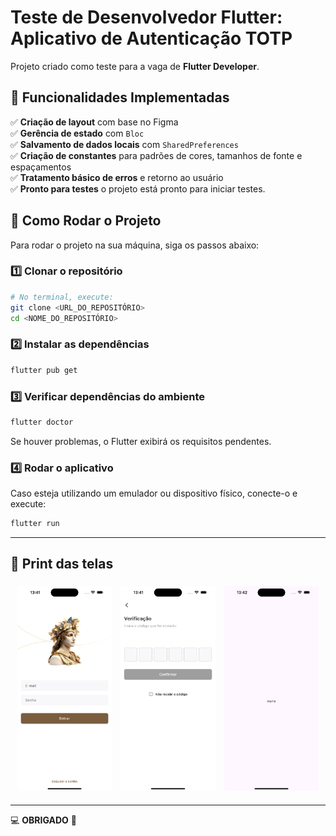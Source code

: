 # Teste de Desenvolvedor Flutter: Aplicativo de Autenticação TOTP

Projeto criado como teste para a vaga de **Flutter Developer**.

## 📌 Funcionalidades Implementadas

✅ **Criação de layout** com base no Figma  
✅ **Gerência de estado** com `Bloc`  
✅ **Salvamento de dados locais** com `SharedPreferences`  
✅ **Criação de constantes** para padrões de cores, tamanhos de fonte e espaçamentos  
✅ **Tratamento básico de erros** e retorno ao usuário  
✅ **Pronto para testes** o projeto está pronto para iniciar testes.  

## 🚀 Como Rodar o Projeto

Para rodar o projeto na sua máquina, siga os passos abaixo:

### 1️⃣ Clonar o repositório
```sh
# No terminal, execute:
git clone <URL_DO_REPOSITÓRIO>
cd <NOME_DO_REPOSITÓRIO>
```

### 2️⃣ Instalar as dependências
```sh
flutter pub get
```

### 3️⃣ Verificar dependências do ambiente
```sh
flutter doctor
```
Se houver problemas, o Flutter exibirá os requisitos pendentes.

### 4️⃣ Rodar o aplicativo
Caso esteja utilizando um emulador ou dispositivo físico, conecte-o e execute:
```sh
flutter run
```

---

## 📱 Print das telas

<p align="center">
  <img src="https://github.com/charles-silva/flutter_teste/blob/main/assets/readme/login.png" width="30%" style="margin: 5px;"/>
  <img src="https://github.com/charles-silva/flutter_teste/blob/main/assets/readme/verfication.png" width="30%" style="margin: 5px;" />
  <img src="https://github.com/charles-silva/flutter_teste/blob/main/assets/readme/home.png" width="30%" style="margin: 5px;" />
</p>


---
💻 **OBRIGADO** 🚀

